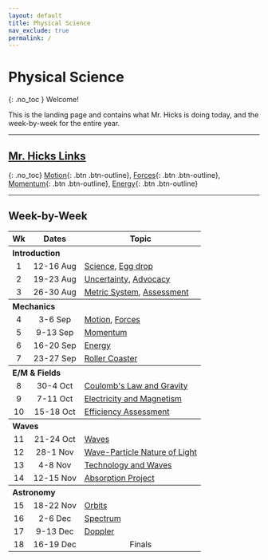 ```yaml
---
layout: default
title: Physical Science
nav_exclude: true
permalink: /
---
```


# Physical Science
{: .no_toc }
Welcome!

This is the landing page and contains what Mr. Hicks is doing today, and the week-by-week for the entire year.

---
## [Mr. Hicks Links](/mr-hicks)
{: .no_toc}
[Motion](/mr-hicks#motion---mt---910-sep){: .btn .btn-outline},
[Forces](/mr-hicks#forces---wr---1112-sep){: .btn .btn-outline},
[Momentum](/mr-hicks#momentum---mt---1617-sep){: .btn .btn-outline},
[Energy](/mr-hicks#energy---wr---1819-sep){: .btn .btn-outline}

---
## Week-by-Week
<table>
  <tr>
    <th align="center">Wk</th>
    <th align="center">Dates</th>
    <th>Topic</th>
  </tr>
  <tr>
    <th colspan="3" align="left">Introduction</th>
  </tr>
  <tr>
    <td align="center">1</td>
    <td align="center">12-16 Aug</td>
    <td><a href='./units/0 introduction/1 science'>Science</a>, <a href='./units/0 introduction/2 eggdrop'>Egg drop</a></td>
  </tr>
  <tr>
    <td align="center">2</td>
    <td align="center">19-23 Aug</td>
    <td><a href='./units/0 introduction/3 uncertainty'>Uncertainty</a>, <a href='./units/0 introduction/4 advocacy and tech'>Advocacy</a></td>
  </tr>
  <tr>
    <td align="center">3</td>
    <td align="center">26-30 Aug</td>
    <td><a href='./units/0 introduction/5 metric'>Metric System</a>, <a href='./units/0 introduction/6 assessment practice'>Assessment</a></td>
  </tr>
  <tr>
    <th colspan="3" align="left">Mechanics</th>
  </tr>
  <tr>
    <td align="center">4</td>
    <td align="center">3-6 Sep</td>
    <td><a href='./units/1 mechanics/2 motion'>Motion</a>, <a href='./units/1 mechanics/3 forces'>Forces</a></td>
  </tr>
  <tr>
    <td align="center">5</td>
    <td align="center">9-13 Sep</td>
    <td><a href='./units/1 mechanics/4 momentum'>Momentum</a></td>
  </tr>
  <tr>
    <td align="center">6</td>
    <td align="center">16-20 Sep</td>
    <td><a href='./units/1 mechanics/5 energy'>Energy</a></td>
  </tr>
  <tr>
    <td align="center">7</td>
    <td align="center">23-27 Sep</td>
    <td><a href='./units/1 mechanics/6 roller coaster'>Roller Coaster</a></td>
  </tr>
  <tr>
    <th colspan="3" align="left">E/M &amp; Fields</th>
  </tr>
  <tr>
    <td align="center">8</td>
    <td align="center">30-4 Oct</td>
    <td><a href='./units/2 em-fields/'>Coulomb's Law and Gravity</a></td>
  </tr>
  <tr>
    <td align="center">9</td>
    <td align="center">7-11 Oct</td>
    <td><a href='./units/2 em-fields/'>Electricity and Magnetism</a></td>
  </tr>
  <tr>
    <td align="center">10</td>
    <td align="center">15-18 Oct</td>
    <td><a href='./units/2 em-fields/'>Efficiency Assessment</a></td>
  </tr>
  <tr>
    <th colspan="3" align="left">Waves</th>
  </tr>
  <tr>
    <td align="center">11</td>
    <td align="center">21-24 Oct</td>
    <td><a href='./units/3 waves/'>Waves</a></td>
  </tr>
  <tr>
    <td align="center">12</td>
    <td align="center">28-1 Nov</td>
    <td><a href='./units/3 waves/'>Wave-Particle Nature of Light</a></td>
  </tr>
  <tr>
    <td align="center">13</td>
    <td align="center">4-8 Nov</td>
    <td><a href='./units/3 waves/'>Technology and Waves</a></td>
  </tr>
  <tr>
    <td align="center">14</td>
    <td align="center">12-15 Nov</td>
    <td><a href='./units/3 waves/'>Absorption Project</a></td>
  </tr>
  <tr>
    <th colspan="3" align="left">Astronomy</th>
  </tr>
  <tr>
    <td align="center">15</td>
    <td align="center">18-22 Nov</td>
    <td><a href='./units/4 astronomy'>Orbits</a></td>
  </tr>
  <tr>
    <td align="center">16</td>
    <td align="center">2-6 Dec</td>
    <td><a href='./units/4 astronomy'>Spectrum</a></td>
  </tr>
  <tr>
    <td align="center">17</td>
    <td align="center">9-13 Dec</td>
    <td><a href='./units/4 astronomy'>Doppler</a></td>
  </tr>
  <tr>
    <td align="center">18</td>
    <td align="center">16-19 Dec</td>
    <td align="center">Finals</td>
  </tr>
</table>


